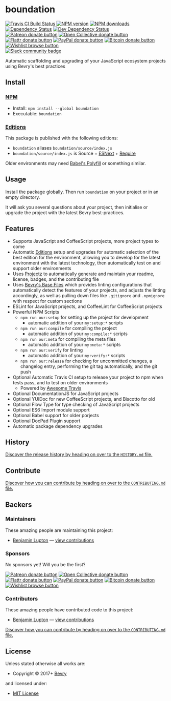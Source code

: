 <!-- TITLE/ -->

<h1>boundation</h1>

<!-- /TITLE -->


<!-- BADGES/ -->

<span class="badge-travisci"><a href="http://travis-ci.org/bevry/boundation" title="Check this project's build status on TravisCI"><img src="https://img.shields.io/travis/bevry/boundation/master.svg" alt="Travis CI Build Status" /></a></span>
<span class="badge-npmversion"><a href="https://npmjs.org/package/boundation" title="View this project on NPM"><img src="https://img.shields.io/npm/v/boundation.svg" alt="NPM version" /></a></span>
<span class="badge-npmdownloads"><a href="https://npmjs.org/package/boundation" title="View this project on NPM"><img src="https://img.shields.io/npm/dm/boundation.svg" alt="NPM downloads" /></a></span>
<span class="badge-daviddm"><a href="https://david-dm.org/bevry/boundation" title="View the status of this project's dependencies on DavidDM"><img src="https://img.shields.io/david/bevry/boundation.svg" alt="Dependency Status" /></a></span>
<span class="badge-daviddmdev"><a href="https://david-dm.org/bevry/boundation#info=devDependencies" title="View the status of this project's development dependencies on DavidDM"><img src="https://img.shields.io/david/dev/bevry/boundation.svg" alt="Dev Dependency Status" /></a></span>
<br class="badge-separator" />
<span class="badge-patreon"><a href="https://patreon.com/bevry" title="Donate to this project using Patreon"><img src="https://img.shields.io/badge/patreon-donate-yellow.svg" alt="Patreon donate button" /></a></span>
<span class="badge-opencollective"><a href="https://opencollective.com/bevry" title="Donate to this project using Open Collective"><img src="https://img.shields.io/badge/open%20collective-donate-yellow.svg" alt="Open Collective donate button" /></a></span>
<span class="badge-flattr"><a href="https://flattr.com/profile/balupton" title="Donate to this project using Flattr"><img src="https://img.shields.io/badge/flattr-donate-yellow.svg" alt="Flattr donate button" /></a></span>
<span class="badge-paypal"><a href="https://bevry.me/paypal" title="Donate to this project using Paypal"><img src="https://img.shields.io/badge/paypal-donate-yellow.svg" alt="PayPal donate button" /></a></span>
<span class="badge-bitcoin"><a href="https://bevry.me/bitcoin" title="Donate once-off to this project using Bitcoin"><img src="https://img.shields.io/badge/bitcoin-donate-yellow.svg" alt="Bitcoin donate button" /></a></span>
<span class="badge-wishlist"><a href="https://bevry.me/wishlist" title="Buy an item on our wishlist for us"><img src="https://img.shields.io/badge/wishlist-donate-yellow.svg" alt="Wishlist browse button" /></a></span>
<br class="badge-separator" />
<span class="badge-slackin"><a href="https://slack.bevry.me" title="Join this project's slack community"><img src="https://slack.bevry.me/badge.svg" alt="Slack community badge" /></a></span>

<!-- /BADGES -->


<!-- DESCRIPTION/ -->

Automatic scaffolding and upgrading of your JavaScript ecosystem projects using Bevry's best practices

<!-- /DESCRIPTION -->


<!-- INSTALL/ -->

<h2>Install</h2>

<a href="https://npmjs.com" title="npm is a package manager for javascript"><h3>NPM</h3></a><ul>
<li>Install: <code>npm install --global boundation</code></li>
<li>Executable: <code>boundation</code></li></ul>

<h3><a href="https://github.com/bevry/editions" title="Editions are the best way to produce and consume packages you care about.">Editions</a></h3>

<p>This package is published with the following editions:</p>

<ul><li><code>boundation</code> aliases <code>boundation/source/index.js</code></li>
<li><code>boundation/source/index.js</code> is Source + <a href="https://babeljs.io/docs/learn-es2015/" title="ECMAScript Next">ESNext</a> + <a href="https://nodejs.org/dist/latest-v5.x/docs/api/modules.html" title="Node/CJS Modules">Require</a></li></ul>

<p>Older environments may need <a href="https://babeljs.io/docs/usage/polyfill/" title="A polyfill that emulates missing ECMAScript environment features">Babel's Polyfill</a> or something similar.</p>

<!-- /INSTALL -->


## Usage

Install the package globally. Then run `boundation` on your project or in an empty directory.

It will ask you several questions about your project, then initialise or upgrade the project with the latest Bevry best-practices.


## Features

- Supports JavaScript and CoffeeScript projects, more project types to come
- Automatic [Editions](https://github.com/bevry/editions) setup and upgrades for automatic selection of the best edition for the environment, allowing you to develop for the latest environment with the latest technology, then automatically test on and support older environments
- Uses [Projectz](https://github.com/bevry/projectz) to automatically generate and maintain your readme, license, badges, and the contributing file
- Uses [Bevry's Base Files](https://github.com/bevry/base) which provides linting configurations that automatically detect the features of your projects, and adjusts the linting accordingly, as well as pulling down files like `.gitignore` and `.npmignore` with respect for custom sections
- ESLint for JavaScript projects, and CoffeeLint for CoffeeScript projects
- Powerful NPM Scripts
    - `npm run our:setup` for setting up the project for development
        - automatic addition of your `my:setup:*` scripts
    - `npm run our:compile` for compiling the project
        - automatic addition of your `my:compile:*` scripts
    - `npm run our:meta` for compiling the meta files
        - automatic addition of your `my:meta:*` scripts
    - `npm run our:verify` for linting
        - automatic addition of your `my:verify:*` scripts
    - `npm run our:release` for checking for uncommitted changes, a changelog entry, performing the git tag automatically, and the git push
- Optional Automatic Travis CI setup to release your project to npm when tests pass, and to test on older environments
    - Powered by [Awesome Travis](https://github.com/bevry/awesome-travis)
- Optional DocumentationJS for JavaScript projects
- Optional YUIDoc for new CoffeeScript projects, and Biscotto for old
- Optional Flow Type for type checking of JavaScript projects
- Optional ES6 Import module support
- Optional Babel support for older porjects
- Optional DocPad Plugin support
- Automatic package dependency upgrades


<!-- HISTORY/ -->

<h2>History</h2>

<a href="https://github.com/bevry/boundation/blob/master/HISTORY.md#files">Discover the release history by heading on over to the <code>HISTORY.md</code> file.</a>

<!-- /HISTORY -->


<!-- CONTRIBUTE/ -->

<h2>Contribute</h2>

<a href="https://github.com/bevry/boundation/blob/master/CONTRIBUTING.md#files">Discover how you can contribute by heading on over to the <code>CONTRIBUTING.md</code> file.</a>

<!-- /CONTRIBUTE -->


<!-- BACKERS/ -->

<h2>Backers</h2>

<h3>Maintainers</h3>

These amazing people are maintaining this project:

<ul><li><a href="http://balupton.com">Benjamin Lupton</a> — <a href="https://github.com/bevry/boundation/commits?author=balupton" title="View the GitHub contributions of Benjamin Lupton on repository bevry/boundation">view contributions</a></li></ul>

<h3>Sponsors</h3>

No sponsors yet! Will you be the first?

<span class="badge-patreon"><a href="https://patreon.com/bevry" title="Donate to this project using Patreon"><img src="https://img.shields.io/badge/patreon-donate-yellow.svg" alt="Patreon donate button" /></a></span>
<span class="badge-opencollective"><a href="https://opencollective.com/bevry" title="Donate to this project using Open Collective"><img src="https://img.shields.io/badge/open%20collective-donate-yellow.svg" alt="Open Collective donate button" /></a></span>
<span class="badge-flattr"><a href="https://flattr.com/profile/balupton" title="Donate to this project using Flattr"><img src="https://img.shields.io/badge/flattr-donate-yellow.svg" alt="Flattr donate button" /></a></span>
<span class="badge-paypal"><a href="https://bevry.me/paypal" title="Donate to this project using Paypal"><img src="https://img.shields.io/badge/paypal-donate-yellow.svg" alt="PayPal donate button" /></a></span>
<span class="badge-bitcoin"><a href="https://bevry.me/bitcoin" title="Donate once-off to this project using Bitcoin"><img src="https://img.shields.io/badge/bitcoin-donate-yellow.svg" alt="Bitcoin donate button" /></a></span>
<span class="badge-wishlist"><a href="https://bevry.me/wishlist" title="Buy an item on our wishlist for us"><img src="https://img.shields.io/badge/wishlist-donate-yellow.svg" alt="Wishlist browse button" /></a></span>

<h3>Contributors</h3>

These amazing people have contributed code to this project:

<ul><li><a href="http://balupton.com">Benjamin Lupton</a> — <a href="https://github.com/bevry/boundation/commits?author=balupton" title="View the GitHub contributions of Benjamin Lupton on repository bevry/boundation">view contributions</a></li></ul>

<a href="https://github.com/bevry/boundation/blob/master/CONTRIBUTING.md#files">Discover how you can contribute by heading on over to the <code>CONTRIBUTING.md</code> file.</a>

<!-- /BACKERS -->


<!-- LICENSE/ -->

<h2>License</h2>

Unless stated otherwise all works are:

<ul><li>Copyright &copy; 2017+ <a href="http://bevry.me">Bevry</a></li></ul>

and licensed under:

<ul><li><a href="http://spdx.org/licenses/MIT.html">MIT License</a></li></ul>

<!-- /LICENSE -->
